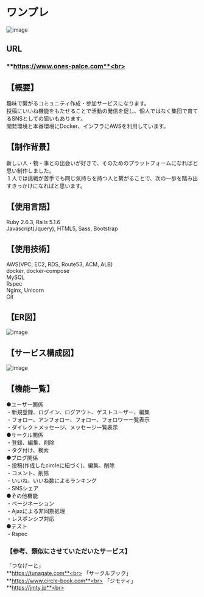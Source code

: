 # ワンプレ
![image](https://user-images.githubusercontent.com/63145482/89443568-6b5e7580-d78b-11ea-8965-2cd17e47e9eb.png)<br>

## URL
### **https://www.ones-palce.com**<br>

## 【概要】
趣味で繋がるコミュニティ作成・参加サービスになります。<br>
投稿にいいね機能をもたせることで活動の発信を促し、個人ではなく集団で育てるSNSとしての狙いもあります。<br>
開発環境と本番環境にDocker、インフラにAWSを利用しています。<br>

## 【制作背景】
新しい人・物・事との出会いが好きで、そのためのプラットフォームになればと思い制作しました。<br>
１人では挑戦が苦手でも同じ気持ちを持つ人と繋がることで、次の一歩を踏み出すきっかけになればと思います。<br>

## 【使用言語】
Ruby 2.6.3, Rails 5.1.6<br>
Javascript(Jquery), HTML5, Sass, Bootstrap<br>

## 【使用技術】
AWS(VPC, EC2, RDS, Route53, ACM, ALB)<br>
docker, docker-compose<br>
MySQL<br>
Rspec<br>
Nginx, Unicorn<br>
Git<br>

## 【ER図】
![image](https://user-images.githubusercontent.com/63145482/89445989-dbbac600-d78e-11ea-9202-7f3d24f5248a.png)<br>

## 【サービス構成図】
![image](https://user-images.githubusercontent.com/63145482/89441710-87ace300-d788-11ea-8d8a-051349c6385e.png)<br>


## 【機能一覧】
●ユーザー関係<br>
・新規登録、ログイン、ログアウト、ゲストユーザー、編集<br>
・フォロー、アンフォロー、フォロー、フォロワー一覧表示<br>
・ダイレクトメッセージ、メッセージ一覧表示<br>
●サークル関係<br>
・登録、編集、削除<br>
・タグ付け、検索<br>
●ブログ関係<br>
・投稿(作成したcircleに紐づく)、編集、削除<br>
・コメント、削除<br>
・いいね、いいね数によるランキング<br>
・SNSシェア<br>
●その他機能<br>
・ページネーション<br>
・Ajaxによる非同期処理<br>
・レスポンシブ対応<br>
●テスト<br>
・Rspec<br>

### 【参考、類似にさせていただいたサービス】
「つなげーと」<br>
**https://tunagate.com**<br>
「サークルブック」<br>
**https://www.circle-book.com**<br>
「ジモティ」<br>
**https://jmty.jp**<br>
